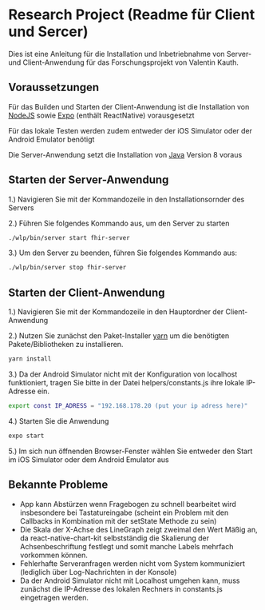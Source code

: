 # Research Project (Readme für Client und Sercer)

Dies ist eine Anleitung für die Installation und Inbetriebnahme von Server- und Client-Anwendung für das Forschungsprojekt von Valentin Kauth.

## Voraussetzungen

Für das Builden und Starten der Client-Anwendung ist die Installation von [NodeJS](https://nodejs.org/de/download/) sowie [Expo](https://expo.io/learn) (enthält ReactNative) vorausgesetzt 

Für das lokale Testen werden zudem entweder der iOS Simulator oder der Android Emulator benötigt

Die Server-Anwendung setzt die Installation von [Java](https://www.java.com/de/download/) Version 8 voraus


## Starten der Server-Anwendung

1.) Navigieren Sie mit der Kommandozeile in den Installationsornder des Servers

2.) Führen Sie folgendes Kommando aus, um den Server zu starten
```bash
./wlp/bin/server start fhir-server
```

3.) Um den Server zu beenden, führen Sie folgendes Kommando aus:
```bash
./wlp/bin/server stop fhir-server
```

## Starten der Client-Anwendung

1.) Navigieren Sie mit der Kommandozeile in den Hauptordner der Client-Anwendung

2.) Nutzen Sie zunächst den Paket-Installer [yarn](https://yarnpkg.com/) um die benötigten Pakete/Bibliotheken zu installieren.

```bash
yarn install
```

3.) Da der Android Simulator nicht mit der Konfiguration von localhost funktioniert, tragen Sie bitte in der Datei helpers/constants.js ihre lokale IP-Adresse ein. 

```bash
export const IP_ADRESS = "192.168.178.20 (put your ip adress here)"
```

4.) Starten Sie die Anwendung
```bash
expo start
```

5.) Im sich nun öffnenden Browser-Fenster wählen Sie entweder den Start im iOS Simulator oder dem Android Emulator aus


## Bekannte Probleme
- App kann Abstürzen wenn Fragebogen zu schnell bearbeitet wird insbesondere bei Tastatureingabe (scheint ein Problem mit den Callbacks in Kombination mit der setState Methode zu sein)
- Die Skala der X-Achse des LineGraph zeigt zweimal den Wert Mäßig an, da react-native-chart-kit selbstständig die Skalierung der Achsenbeschriftung festlegt und somit manche Labels mehrfach vorkommen können.
- Fehlerhafte Serveranfragen werden nicht vom System kommuniziert (lediglich über Log-Nachrichten in der Konsole)
- Da der Android Simulator nicht mit Localhost umgehen kann, muss zunächst die IP-Adresse des lokalen Rechners in constants.js eingetragen werden. 
